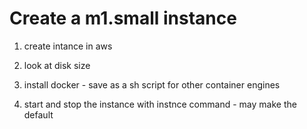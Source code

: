 # Create a m1.small instance

1. create intance in aws
2. look at disk size
3. install docker - save as a sh script for other container engines

4. start and stop the instance with instnce command - may make the default
